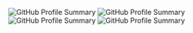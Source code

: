 
![GitHub Profile Summary](https://github-profile-summary-cards.vercel.app/api/cards/profile-details?username=fy-yuhcan&theme=github)
![GitHub Profile Summary](http://github-profile-summary-cards.vercel.app/api/cards/repos-per-language?username=fy-yuhcan&theme=github)
![GitHub Profile Summary](http://github-profile-summary-cards.vercel.app/api/cards/most-commit-language?username=fy-yuhcan&theme=github)
![GitHub Profile Summary](http://github-profile-summary-cards.vercel.app/api/cards/stats?username=fyu&theme=github)